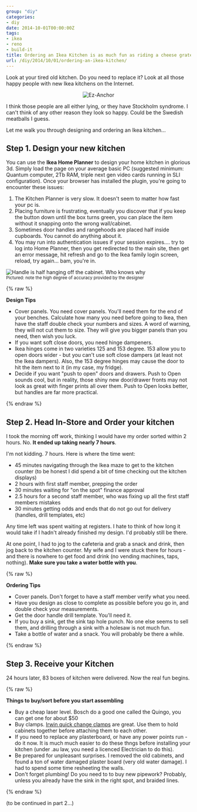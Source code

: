 ```yaml
---
group: "diy"
categories:
- diy
date: 2014-10-01T00:00:00Z
tags:
- ikea
- reno
- build-it
title: Ordering an Ikea Kitchen is as much fun as riding a cheese grater
url: /diy/2014/10/01/ordering-an-ikea-kitchen/
---
```




Look at your tired old kitchen. Do you need to replace it? Look at all those happy people with new Ikea kitchens on the Internet.

<!--more-->

<div id="wrapper" style="width:100%; text-align:center"><img class="pure-img img-thumbnail" src="/images/ikea/ikeahell.jpg" alt="Ez-Anchor" /></div>

I think those people are all either lying, or they have Stockholm syndrome. I can't think of any other reason they look so happy. Could be the Swedish meatballs I guess.

Let me walk you through designing and ordering an Ikea kitchen...

## Step 1. Design your new kitchen

You can use the **Ikea Home Planner** to design your home kitchen in glorious 3d. Simply load the page on your average basic PC (suggested minimum: Quantum computer, 2Tb RAM, triple next gen video cards running in SLI configuration). Once your browser has installed the plugin, you're going to encounter these issues:

1. The Kitchen Planner is very slow. It doesn't seem to matter how fast your pc is.
2. Placing furniture is frustrating, eventually you discover that if you keep the button down until the box turns green, you can place the item without it snapping onto the wrong wall/cabinet.
3. Sometimes door handles and rangehoods are placed half inside cupboards. You cannot do anything about it.
4. You may run into authentication issues if your session expires.... try to log into Home Planner, then you get redirected to the main site, then get an error message, hit refresh and go to the Ikea family login screen, reload, try again... bam, you're in.

<img class="img-thumbnail inline" src="/images/ikea/handles.png" alt="Handle is half hanging off the cabinet. Who knows why" /><br /> <small>Pictured: note the high degree of accuracy provided by the designer</small>

{% raw %}
<div class="bg-info pad10 round"><strong>Design Tips</strong><p /><ul><li>Cover panels. You need cover panels. You'll need them for the end of your benches. Calculate how many you need before going to Ikea, then have the staff double check your numbers and sizes. A word of warning, they will not cut them to size. They will give you bigger panels than you need, then wish you luck.</li>
<li>If you want soft close doors, you need hinge dampeners.</li>
<li>Ikea hinges come in two varieties 125 and 153 degree. 153 allow you to open doors wider - but you can't use soft close dampers (at least not the Ikea dampers). Also, the 153 degree hinges may cause the door to hit the item next to it (in my case, my fridge).</li>
<li>Decide if you want "push to open" doors and drawers. Push to Open sounds cool, but in reality, those shiny new door/drawer fronts may not look as great with finger prints all over them. Push to Open looks better, but handles are far more practical.</li>
</ul></div>
{% endraw %}

## Step 2. Head In-Store and Order your kitchen

I took the morning off work, thinking I would have my order sorted within 2 hours. No. **It ended up taking nearly 7 hours**.

I'm not kidding. 7 hours. Here is where the time went:

- 45 minutes navigating through the Ikea maze to get to the kitchen counter (to be honest I did spend a bit of time checking out the kitchen displays)
- 2 hours with first staff member, prepping the order
- 30 minutes waiting for "on the spot" finance approval
- 2.5 hours for a second staff member, who was fixing up all the first staff members mistakes
- 30 minutes getting odds and ends that do not go out for delivery (handles, drill templates, etc)

Any time left was spent waiting at registers. I hate to think of how long it would take if I hadn't already finished my design. I'd probably still be there.

At one point, I had to jog to the cafeteria and grab a snack and drink, then jog back to the kitchen counter. My wife and I were stuck there for hours - and there is nowhere to get food and drink (no vending machines, taps, nothing). **Make sure you take a water bottle with you**.

{% raw %}
<div class="bg-info pad10 round"><strong>Ordering Tips</strong><p /><ul><li>Cover panels. Don't forget to have a staff member verify what you need.</li>
<li>Have you design as close to complete as possible before you go in, and double check your measurements.</li>
<li>Get the door handle drill template. You'll need it.</li>
<li>If you buy a sink, get the sink tap hole punch. No one else seems to sell them, and drilling through a sink with a holesaw is not much fun.</li>
<li>Take a bottle of water and a snack. You will probably be there a while.</li>
</ul></div>
{% endraw %}

## Step 3. Receive your Kitchen

24 hours later, 83 boxes of kitchen were delivered. Now the real fun begins.

{% raw %}
<div class="bg-info pad10 round"><strong>Things to buy/sort before you start assembling</strong><p /><ul>
<li>Buy a cheap laser level. Bosch do a good one called the Quingo, you can get one for about $50</li>
<li>Buy clamps. <a href="http://www.irwin.com.au/tools/clamps/quick-change-bar-clamps-sl300">Irwin quick change clamps</a> are great. Use them to hold cabinets together before attaching them to each other.</li>
<li>If you need to replace any plasterboard, or have any power points run - do it now. It is much much easier to do these thngs before installing your kitchen (under .au law, you need a licenced Electrician to do this).</li>
<li>Be prepared for unpleasant surprises. I removed the old cabinets, and found a ton of water damaged plaster board (very old water damage). I had to spend some time resheeting the walls.</li>
<li>Don't forget plumbing! Do you need to to buy new pipework? Probably, unless you already have the sink in the right spot, and braided lines.</li>
</ul></div>
{% endraw %}

(to be continued in part 2...)

